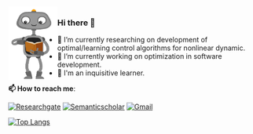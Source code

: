 
<img align="left" src="https://github.com/roscibely/roscibely/blob/master/giphy.gif" width="100" height="150">

### Hi there 🖖
    
   - 🚀 I’m currently researching on development of optimal/learning control algorithms for nonlinear dynamic.
   - 🔭 I’m currently working on optimization in software development. 
   - 🧠 I'm an inquisitive learner.

   
**📫 How to reach me**:

[![Researchgate](https://img.shields.io/badge/Researchgate-green?style=for-the-badge&logo=researchgate&logoColor=white)](https://www.researchgate.net/profile/R_C_B_Rego)
[![Semanticscholar](https://img.shields.io/badge/Semanticscholar-blue?style=for-the-badge&logo=semanticscholar&logoColor=white)](https://www.semanticscholar.org/author/Rosana-C.-B.-Rego/134671015?sort=pub-date)
[![Gmail](https://img.shields.io/badge/Gmail-red?style=for-the-badge&logo=gmail&logoColor=white)](mailto:rosana.rego@ufrn.edu.br)



[![Top Langs](https://github-readme-stats.vercel.app/api/top-langs/?username=roscibely&layout=compact&hide=javascript,html,jupyter-notebook)](https://github.com/roscibely/github-readme-stats)

<!--[![Top Langs](https://github-readme-stats.vercel.app/api/top-langs/?username=roscibely&layout=compact,html&title_color=ffffff&text_color=c9cacc&icon_color=2bbc8a&bg_color=1d1f21)](https://github.com/roscibely) -->


<!--
**roscibely/roscibely** is a ✨ _special_ ✨ repository because its `README.md` (this file) appears on your GitHub profile.

Here are some ideas to get you started:

- 🔭 I’m currently working on ...
- 🌱 I’m currently learning ...
- 👯 I’m looking to collaborate on ...
- 🤔 I’m looking for help with ...
- 💬 Ask me about ...
- 📫 How to reach me: ...
- 😄 Pronouns: ...
- ⚡ Fun fact: ...
-->


